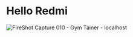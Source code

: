 <h1>Hello Redmi</h1>

![FireShot Capture 010 - Gym Tainer - localhost](https://github.com/sofikul100/GYM-template-/assets/121492313/8e32bd33-6c07-46af-a2bc-9a22250575f0)

